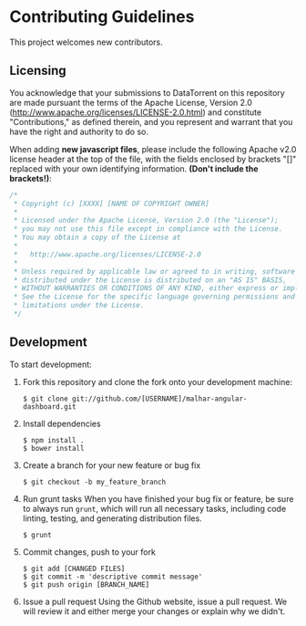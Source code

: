 Contributing Guidelines
=======================
This project welcomes new contributors.

Licensing
---------
You acknowledge that your submissions to DataTorrent on this repository are made pursuant the terms of the Apache License, Version 2.0 (http://www.apache.org/licenses/LICENSE-2.0.html) and constitute "Contributions," as defined therein, and you represent and warrant that you have the right and authority to do so.

When adding **new javascript files**, please include the following Apache v2.0 license header at the top of the file, with the fields enclosed by brackets "[]" replaced with your own identifying information. **(Don't include the brackets!)**:

```JavaScript
/*
 * Copyright (c) [XXXX] [NAME OF COPYRIGHT OWNER]
 *
 * Licensed under the Apache License, Version 2.0 (the "License");
 * you may not use this file except in compliance with the License.
 * You may obtain a copy of the License at
 *
 *   http://www.apache.org/licenses/LICENSE-2.0
 *
 * Unless required by applicable law or agreed to in writing, software
 * distributed under the License is distributed on an "AS IS" BASIS,
 * WITHOUT WARRANTIES OR CONDITIONS OF ANY KIND, either express or implied.
 * See the License for the specific language governing permissions and
 * limitations under the License.
 */
```

Development
-----------
To start development:

1. Fork this repository and clone the fork onto your development machine:
    ```
    $ git clone git://github.com/[USERNAME]/malhar-angular-dashboard.git
    ```

2. Install dependencies
    ```
    $ npm install .
    $ bower install 
    ```

3. Create a branch for your new feature or bug fix
    ```
    $ git checkout -b my_feature_branch
    ```

4. Run grunt tasks
    When you have finished your bug fix or feature, be sure to always run `grunt`, which will run all necessary tasks, including code linting, testing, and generating distribution files. 
    ```
    $ grunt
    ```

5. Commit changes, push to your fork
    ```
    $ git add [CHANGED FILES]
    $ git commit -m 'descriptive commit message'
    $ git push origin [BRANCH_NAME]
    ```

6. Issue a pull request
    Using the Github website, issue a pull request. We will review it and either merge your changes or explain why we didn't.

